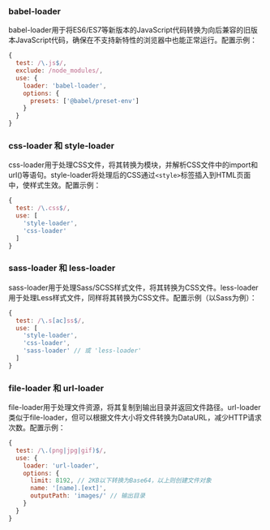 ### babel-loader
babel-loader用于将ES6/ES7等新版本的JavaScript代码转换为向后兼容的旧版本JavaScript代码，确保在不支持新特性的浏览器中也能正常运行。配置示例：

```js
{
  test: /\.js$/,
  exclude: /node_modules/,
  use: {
    loader: 'babel-loader',
    options: {
      presets: ['@babel/preset-env']
    }
  }
}
```

### css-loader 和 style-loader
css-loader用于处理CSS文件，将其转换为模块，并解析CSS文件中的import和url()等语句。style-loader将处理后的CSS通过`<style>`标签插入到HTML页面中，使样式生效。配置示例：

```js
{
  test: /\.css$/,
  use: [
    'style-loader',
    'css-loader'
  ]
}
```

### sass-loader 和 less-loader
sass-loader用于处理Sass/SCSS样式文件，将其转换为CSS文件。less-loader用于处理Less样式文件，同样将其转换为CSS文件。配置示例（以Sass为例）：

```js
{
  test: /\.s[ac]ss$/,
  use: [
    'style-loader',
    'css-loader',
    'sass-loader' // 或 'less-loader'
  ]
}
```
### file-loader 和 url-loader
file-loader用于处理文件资源，将其复制到输出目录并返回文件路径。url-loader类似于file-loader，但可以根据文件大小将文件转换为DataURL，减少HTTP请求次数。配置示例：

```js
{
  test: /\.(png|jpg|gif)$/,
  use: {
    loader: 'url-loader',
    options: {
      limit: 8192, // 2KB以下转换为Base64，以上则创建文件对象
      name: '[name].[ext]',
      outputPath: 'images/' // 输出目录
    }
  }
}
```